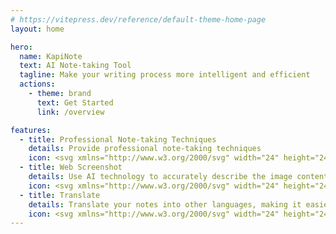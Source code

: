 ```yaml
---
# https://vitepress.dev/reference/default-theme-home-page
layout: home

hero:
  name: KapiNote
  text: AI Note-taking Tool
  tagline: Make your writing process more intelligent and efficient
  actions:
    - theme: brand
      text: Get Started
      link: /overview

features:
  - title: Professional Note-taking Techniques
    details: Provide professional note-taking techniques
    icon: <svg xmlns="http://www.w3.org/2000/svg" width="24" height="24" viewBox="0 0 24 24" fill="none" stroke="currentColor" stroke-width="2" stroke-linecap="round" stroke-linejoin="round" class="lucide lucide-pencil"><path d="M21.174 6.812a1 1 0 0 0-3.986-3.987L3.842 16.174a2 2 0 0 0-.5.83l-1.321 4.352a.5.5 0 0 0 .623.622l4.353-1.32a2 2 0 0 0 .83-.497z"/><path d="m15 5 4 4"/></svg>
  - title: Web Screenshot
    details: Use AI technology to accurately describe the image content or extract text from the image, and integrate it into your notes.
    icon: <svg xmlns="http://www.w3.org/2000/svg" width="24" height="24" viewBox="0 0 24 24" fill="none" stroke="currentColor" stroke-width="2" stroke-linecap="round" stroke-linejoin="round" class="lucide lucide-scan"><path d="M3 7V5a2 2 0 0 1 2-2h2"/><path d="M17 3h2a2 2 0 0 1 2 2v2"/><path d="M21 17v2a2 2 0 0 1-2 2h-2"/><path d="M7 21H5a2 2 0 0 1-2-2v-2"/></svg>
  - title: Translate
    details: Translate your notes into other languages, making it easier to read and understand.
    icon: <svg xmlns="http://www.w3.org/2000/svg" width="24" height="24" viewBox="0 0 24 24" fill="none" stroke="currentColor" stroke-width="2" stroke-linecap="round" stroke-linejoin="round" class="lucide lucide-languages"><path d="m5 8 6 6"/><path d="m4 14 6-6 2-3"/><path d="M2 5h12"/><path d="M7 2h1"/><path d="m22 22-5-10-5 10"/><path d="M14 18h6"/></svg>
---
```

